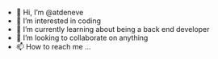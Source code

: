 - 👋 Hi, I’m @atdeneve
- 👀 I’m interested in coding 
- 🌱 I’m currently learning about being a back end developer 
- 💞️ I’m looking to collaborate on anything
- 📫 How to reach me ...

<!---
atdeneve/atdeneve is a ✨ special ✨ repository because its `README.md` (this file) appears on your GitHub profile.
You can click the Preview link to take a look at your changes.
--->
